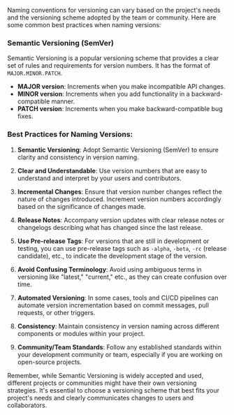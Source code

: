 Naming conventions for versioning can vary based on the project's needs and the versioning scheme adopted by the team or community. Here are some common best practices when naming versions:

### Semantic Versioning (SemVer)
Semantic Versioning is a popular versioning scheme that provides a clear set of rules and requirements for version numbers. It has the format of `MAJOR.MINOR.PATCH`.

- **MAJOR version**: Increments when you make incompatible API changes.
- **MINOR version**: Increments when you add functionality in a backward-compatible manner.
- **PATCH version**: Increments when you make backward-compatible bug fixes.

### Best Practices for Naming Versions:

1. **Semantic Versioning**: Adopt Semantic Versioning (SemVer) to ensure clarity and consistency in version naming.

2. **Clear and Understandable**: Use version numbers that are easy to understand and interpret by your users and contributors.

3. **Incremental Changes**: Ensure that version number changes reflect the nature of changes introduced. Increment version numbers accordingly based on the significance of changes made.

4. **Release Notes**: Accompany version updates with clear release notes or changelogs describing what has changed since the last release.

5. **Use Pre-release Tags**: For versions that are still in development or testing, you can use pre-release tags such as `-alpha`, `-beta`, `-rc` (release candidate), etc., to indicate the development stage of the version.

6. **Avoid Confusing Terminology**: Avoid using ambiguous terms in versioning like "latest," "current," etc., as they can create confusion over time.

7. **Automated Versioning**: In some cases, tools and CI/CD pipelines can automate version incrementation based on commit messages, pull requests, or other triggers.

8. **Consistency**: Maintain consistency in version naming across different components or modules within your project.

9. **Community/Team Standards**: Follow any established standards within your development community or team, especially if you are working on open-source projects.

Remember, while Semantic Versioning is widely accepted and used, different projects or communities might have their own versioning strategies. It's essential to choose a versioning scheme that best fits your project's needs and clearly communicates changes to users and collaborators.